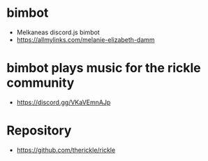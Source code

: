 # bimbot
- Melkaneas discord.js bimbot
- https://allmylinks.com/melanie-elizabeth-damm
# bimbot plays music for the rickle community
- https://discord.gg/VKaVEmnAJp
# Repository 
- https://github.com/therickle/rickle

